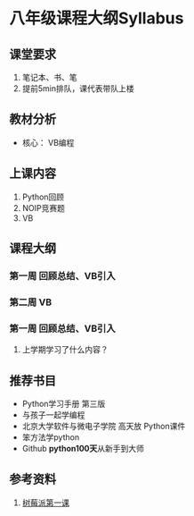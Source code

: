 # 八年级课程大纲Syllabus
## 课堂要求
1. 笔记本、书、笔
2. 提前5min排队，课代表带队上楼


## 教材分析
* 核心： VB编程



## 上课内容
1. Python回顾
2. NOIP竞赛题
3. VB


## 课程大纲
### 第一周 回顾总结、VB引入
### 第二周 VB

### 第一周 回顾总结、VB引入
1. 上学期学习了什么内容？



## 推荐书目
* Python学习手册 第三版
* 与孩子一起学编程
* 北京大学软件与微电子学院 高天放 Python课件
* 笨方法学python
* Github **python100天**从新手到大师



## 参考资料
1. [树莓派第一课](https://mp.weixin.qq.com/s/MDixrk_dZz5rp589avk-qg)
